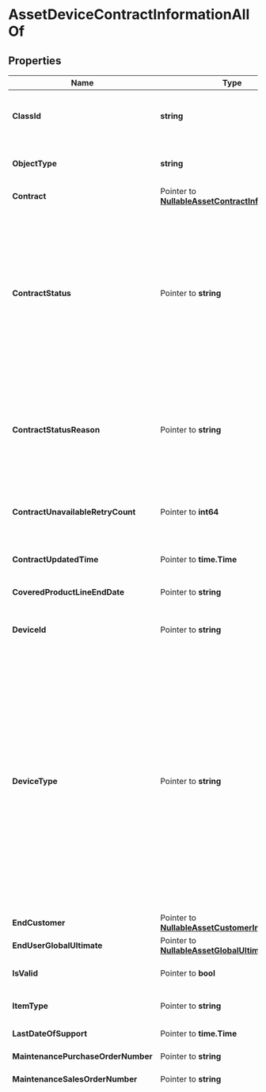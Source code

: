 # AssetDeviceContractInformationAllOf

## Properties

Name | Type | Description | Notes
------------ | ------------- | ------------- | -------------
**ClassId** | **string** | The fully-qualified name of the instantiated, concrete type. This property is used as a discriminator to identify the type of the payload when marshaling and unmarshaling data. | [default to "asset.DeviceContractInformation"]
**ObjectType** | **string** | The fully-qualified name of the instantiated, concrete type. The value should be the same as the &#39;ClassId&#39; property. | [default to "asset.DeviceContractInformation"]
**Contract** | Pointer to [**NullableAssetContractInformation**](AssetContractInformation.md) |  | [optional] 
**ContractStatus** | Pointer to **string** | Calculated contract status that is derived based on the service line status and contract end date. It is different from serviceLineStatus property. serviceLineStatus gives us ACTIVE, OVERDUE, EXPIRED. These are transformed into Active, Expiring Soon and Not Covered. * &#x60;Unknown&#x60; - The device&#39;s contract status cannot be determined. * &#x60;Not Covered&#x60; - The Cisco device does not have a valid support contract. * &#x60;Active&#x60; - The Cisco device is covered under a active support contract. * &#x60;Expiring Soon&#x60; - The contract for this Cisco device is going to expire in the next 30 days. | [optional] [readonly] [default to "Unknown"]
**ContractStatusReason** | Pointer to **string** | Reason for contract status. In case of Not Covered, reason is either Terminated or Expired. * &#x60;&#x60; - There is no reason for the specified contract status. * &#x60;Line Item Expired&#x60; - The Cisco device does not have a valid support contract, it has expired. * &#x60;Line Item Terminated&#x60; - The Cisco device does not have a valid support contract, it has been terminated. | [optional] [readonly] [default to ""]
**ContractUnavailableRetryCount** | Pointer to **int64** | If Contract details doesn&#39;t exists in CCW API response, we will retry couple of times based on threshold value Retry count will track the number of retry happens due to contract details unavailability. | [optional] [readonly] 
**ContractUpdatedTime** | Pointer to **time.Time** | Date and time indicating when the contract data is last fetched from Cisco&#39;s Contract API successfully. | [optional] [readonly] 
**CoveredProductLineEndDate** | Pointer to **string** | End date of the covered product line. The coverage end date is fetched from Cisco SN2INFO API. | [optional] [readonly] 
**DeviceId** | Pointer to **string** | Unique identifier of the Cisco device. This information is used to query Cisco APIx SN2INFO and CCWR databases. | [optional] [readonly] 
**DeviceType** | Pointer to **string** | Type used to classify the device in Cisco Intersight. Currently supported values are Server and FabricInterconnect. This will be expanded to support more types in future. * &#x60;None&#x60; - A default value to catch cases where device type is not correctly detected. * &#x60;CiscoUcsServer&#x60; - A device of type server. It includes Cisco IMC and UCS Managed servers. * &#x60;CiscoUcsFI&#x60; - A device of type Fabric Interconnect. It includes the various types of Cisco Fabric Interconnects supported by Cisco Intersight. * &#x60;CiscoUcsChassis&#x60; - A device of type Chassis. It includes various UCS chassis supported by Cisco Intersight. * &#x60;CiscoNexusSwitch&#x60; - A device of type Nexus switch. It includes various Nexus switches supported by Cisco Intersight. * &#x60;CiscoMDSSwitch&#x60; - A device of type MDS switch. It includes various MDS switches supported by Cisco Intersight. | [optional] [readonly] [default to "None"]
**EndCustomer** | Pointer to [**NullableAssetCustomerInformation**](AssetCustomerInformation.md) |  | [optional] 
**EndUserGlobalUltimate** | Pointer to [**NullableAssetGlobalUltimate**](AssetGlobalUltimate.md) |  | [optional] 
**IsValid** | Pointer to **bool** | Validates if the device is a genuine Cisco device. Validated is done using the Cisco SN2INFO APIs. | [optional] [readonly] 
**ItemType** | Pointer to **string** | Item type of this specific Cisco device. example \&quot;Chassis\&quot;. | [optional] [readonly] 
**LastDateOfSupport** | Pointer to **time.Time** | The last date of hardware support for this device. | [optional] [readonly] 
**MaintenancePurchaseOrderNumber** | Pointer to **string** | Maintenance purchase order number for the Cisco device. | [optional] [readonly] 
**MaintenanceSalesOrderNumber** | Pointer to **string** | Maintenance sales order number for the Cisco device. | [optional] [readonly] 
**PlatformType** | Pointer to **string** | The platform type of the Cisco device. * &#x60;&#x60; - An unrecognized platform type. * &#x60;APIC&#x60; - A Cisco Application Policy Infrastructure Controller (APIC) cluster. * &#x60;CAPIC&#x60; - A Cisco Cloud Application Policy Infrastructure Controller (Cloud APIC) instance. * &#x60;DCNM&#x60; - A Cisco Data Center Network Manager (DCNM) instance. * &#x60;UCSFI&#x60; - A Cisco UCS Fabric Interconnect that is managed by Cisco UCS Manager (UCSM). * &#x60;UCSFIISM&#x60; - A Cisco UCS Fabric Interconnect that is managed by Cisco Intersight. * &#x60;IMC&#x60; - A standalone Cisco UCS rack server (Deprecated). * &#x60;IMCM4&#x60; - A standalone Cisco UCS C-Series or S-Series M4 server. * &#x60;IMCM5&#x60; - A standalone Cisco UCS C-Series or S-Series M5 server. * &#x60;IMCRack&#x60; - A standalone Cisco UCS C-Series or S-Series M6 or newer server. * &#x60;UCSIOM&#x60; - A Cisco UCS Blade Chassis I/O Module (IOM). * &#x60;HX&#x60; - A Cisco HyperFlex (HX) cluster. * &#x60;UCSD&#x60; - A Cisco UCS Director (UCSD) instance. * &#x60;IntersightAppliance&#x60; - A Cisco Intersight Connected Virtual Appliance instance. * &#x60;IntersightAssist&#x60; - A Cisco Intersight Assist instance. * &#x60;PureStorageFlashArray&#x60; - A Pure Storage FlashArray that is managed using Cisco Intersight Assist. Cisco Intersight Workload Optimizer and storage management features are supported on this device. * &#x60;NexusDevice&#x60; - A Cisco Nexus Network Switch that is managed using Cisco Intersight Assist. * &#x60;ACISwitch&#x60; - A Cisco Nexus Network Switch with the embedded Device Connector and is a part of the Cisco ACI fabric. * &#x60;NexusSwitch&#x60; - A standalone Cisco Nexus Network Switch with the embedded Device Connector. * &#x60;MDSSwitch&#x60; - A Cisco MDS Switch that is managed using the embedded Device Connector. * &#x60;MDSDevice&#x60; - A Cisco MDS Switch that is managed using Cisco Intersight Assist. * &#x60;UCSC890&#x60; - A standalone Cisco UCS C890 server managed using Cisco Intersight Assist. * &#x60;RedfishServer&#x60; - A generic target type for servers that support Redfish APIs and is managed using Cisco Intersight Assist. Support is limited to HPE and Dell Servers. * &#x60;NetAppOntap&#x60; - A Netapp ONTAP Storage system that is managed using Cisco Intersight Assist. Cisco Intersight Workload Optimizer features are supported on this device. * &#x60;NetAppActiveIqUnifiedManager&#x60; - A NetApp Active IQ Unified Manager (AIQUM) that is managed using Cisco Intersight Assist. * &#x60;EmcScaleIo&#x60; - An EMC ScaleIO Software Defined Storage system that is managed using Cisco Intersight Assist. Cisco Intersight Workload Optimizer features are supported on this device. * &#x60;EmcVmax&#x60; - An EMC VMAX 2 or 3 series enterprise storage array that is managed using Cisco Intersight Assist. Cisco Intersight Workload Optimizer features are supported on this device. * &#x60;EmcVplex&#x60; - An EMC VPLEX virtual storage system that is managed using Cisco Intersight Assist. Cisco Intersight Workload Optimizer features are supported on this device. * &#x60;EmcXtremIo&#x60; - An EMC XtremIO SSD storage system that is managed using Cisco Intersight Assist. Cisco Intersight Workload Optimizer features are supported on this device. * &#x60;VmwareVcenter&#x60; - A VMware vCenter instance that is managed using Cisco Intersight Assist. Cisco Intersight Workload Optimizer and Virtualization features are supported on this hypervisor. * &#x60;MicrosoftHyperV&#x60; - A Microsoft Hyper-V host that is managed using Cisco Intersight Assist. Optionally, other hosts in the cluster can be discovered through this host. Cisco Intersight Workload Optimizer features are supported on this hypervisor. * &#x60;AppDynamics&#x60; - An AppDynamics controller running in a SaaS or on-prem datacenter. On-prem AppDynamics instance is managed using Cisco Intersight Assist. Cisco Intersight Workload Optimizer features are supported on this controller. * &#x60;Dynatrace&#x60; - A Dynatrace Server instance running in a SaaS or on-prem datacenter. On-prem Dynatrace instance is managed using Cisco Intersight Assist. Cisco Intersight Workload Optimizer features are supported on this server. * &#x60;NewRelic&#x60; - A NewRelic user account. The NewRelic instance monitors the application infrastructure. Cisco Intersight Workload Optimizer features are supported on this server. * &#x60;ServiceNow&#x60; - A cloud-based workflow automation platform that enables enterprise organizations to improve operational efficiencies by streamlining and automating routine work tasks. * &#x60;CloudFoundry&#x60; - An open source cloud platform on which developers can build, deploy, run and scale applications. * &#x60;MicrosoftAzureApplicationInsights&#x60; - A feature of Azure Monitor, is an extensible Application Performance Management service for developers and DevOps professionals to monitor their live applications. * &#x60;OpenStack&#x60; - An OpenStack target manages Virtual Machines, Physical Machines, Datacenters and Virtual Datacenters using different OpenStack services as administrative endpoints. * &#x60;MicrosoftSqlServer&#x60; - A Microsoft SQL database server that is managed using Cisco Intersight Assist. Cisco Intersight Workload Optimizer features are supported on this database. * &#x60;MySqlServer&#x60; - A MySQL database server that is managed using Cisco Intersight Assist. Cisco Intersight Workload Optimizer features are supported on this database. * &#x60;OracleDatabaseServer&#x60; - An Oracle database server that is managed using Cisco Intersight Assist. Cisco Intersight Workload Optimizer features are supported on this database. * &#x60;IBMWebSphereApplicationServer&#x60; - An IBM WebSphere Application server that is managed using Cisco Intersight Assist. Cisco Intersight Workload Optimizer features are supported on this application server. * &#x60;OracleWebLogicServer&#x60; - Oracle WebLogic Server is a unified and extensible platform for developing, deploying and running enterprise applications, such as Java, for on-premises and in the cloud. WebLogic Server offers a robust, mature, and scalable implementation of Java Enterprise Edition (EE) and Jakarta EE. * &#x60;ApacheTomcatServer&#x60; - An Apache Tomcat server that is managed using Cisco Intersight Assist. Cisco Intersight Workload Optimizer features are supported on this server. * &#x60;JavaVirtualMachine&#x60; - A JVM Application with JMX configured that is managed using Cisco Intersight Assist. Cisco Intersight Workload Optimizer features are supported on this application. * &#x60;RedHatJBossApplicationServer&#x60; - JBoss Application Server is an open-source, cross-platform Java application server developed by JBoss, a division of Red Hat Inc. It is an open-source implementation of Java 2 Enterprise Edition (J2EE) that is used for implementing Java applications and other Web-based applications and software. * &#x60;Kubernetes&#x60; - A Kubernetes cluster that runs containerized applications, with Kubernetes Collector installed. Cisco Intersight Workload Optimizer features are supported on Kubernetes cluster. * &#x60;AmazonWebService&#x60; - An Amazon Web Service cloud account.  Cisco Intersight Workload Optimizer and Virtualization features are supported on this cloud. * &#x60;AmazonWebServiceBilling&#x60; - An Amazon Web Service cloud billing account used to retrieve billing information stored in S3 bucket.  Cisco Intersight Workload Optimizer features are supported on this cloud. * &#x60;GoogleCloudPlatform&#x60; - A Google Cloud Platform service account with access to one or more projects.  Cisco Intersight Workload Optimizer features are supported on this cloud. * &#x60;GoogleCloudPlatformBilling&#x60; - A Google Cloud Platform service account used to retrieve billing information from BigQuery.  Cisco Intersight Workload Optimizer features are supported on this cloud. * &#x60;MicrosoftAzureServicePrincipal&#x60; - A Microsoft Azure Service Principal account with access to Azure subscriptions.  Cisco Intersight Workload Optimizer features are supported on this cloud. * &#x60;MicrosoftAzureEnterpriseAgreement&#x60; - A Microsoft Azure Enterprise Agreement enrolment used to retrieve pricing and billing information. Cisco Intersight Workload Optimizer features are supported on this cloud. * &#x60;MicrosoftAzureBilling&#x60; - A Microsoft Azure Service Principal account with access to billing information. Cisco Intersight Workload Optimizer features are supported on this cloud. * &#x60;DellCompellent&#x60; - A Dell EMC SC Series (Compellent) storage system that is managed using Cisco Intersight Assist. Cisco Intersight Workload Optimizer features are supported on this device. * &#x60;HPE3Par&#x60; - A HPE 3PAR StoreServ system that is managed using Cisco Intersight Assist. Cisco Intersight Workload Optimizer features are supported on this device. * &#x60;RedHatEnterpriseVirtualization&#x60; - A Red Hat Enterprise Virtualization Hypervisor system that manages Virtual Machines. * &#x60;NutanixAcropolis&#x60; - A Nutanix Acropolis cluster that is managed using Cisco Intersight Assist. Cisco Intersight Workload Optimizer features are supported on this cluster. * &#x60;HPEOneView&#x60; - A HPE OneView system that is managed using Cisco Intersight Assist. Cisco Intersight Workload Optimizer features are supported on this system. * &#x60;ServiceEngine&#x60; - Cisco Application Services Engine. Cisco Application Services Engine is a platform to deploy and manage applications. * &#x60;HitachiVirtualStoragePlatform&#x60; - A Hitachi Virtual Storage Platform (Hitachi VSP) that is managed using Cisco Intersight Assist. * &#x60;GenericTarget&#x60; - A generic third-party target supported only in Partner Integration Appliance. This target type is used for development purposes and will not be supported in production environment. * &#x60;IMCBlade&#x60; - A Cisco UCS blade server managed by Cisco Intersight. * &#x60;TerraformCloud&#x60; - A Terraform Cloud Business Tier account. * &#x60;TerraformAgent&#x60; - A Terraform Cloud Agent that will be deployed on Cisco Intersight Assist. The agent can be used to plan and apply Terraform runs from a Terraform Cloud workspace. * &#x60;CustomTarget&#x60; - CustomTarget is deprecated.  Use HTTPEndpoint type to claim HTTP endpoints. * &#x60;AnsibleEndpoint&#x60; - An external endpoint that is added as a target  which can be accessed through Ansible in Intersight Cloud Orchestrator automation workflows. * &#x60;HTTPEndpoint&#x60; - An HTTP endpoint that can be accessed in Intersight Orchestrator workflows  directly or using Cisco Intersight Assist.  Authentication Schemes supported are Basic and Bearer Token. * &#x60;SSHEndpoint&#x60; - An SSH endpoint that can be accessed in Intersight Orchestrator workflows using Cisco Intersight Assist. * &#x60;CiscoCatalyst&#x60; - A Cisco Catalyst networking switch device. * &#x60;PowerShellEndpoint&#x60; - A Windows operating system server on which PowerShell scripts can be executed using Cisco Intersight Assist. | [optional] [readonly] [default to ""]
**Product** | Pointer to [**NullableAssetProductInformation**](AssetProductInformation.md) |  | [optional] 
**PurchaseOrderNumber** | Pointer to **string** | Purchase order number for the Cisco device. It is a unique number assigned for every purchase. | [optional] [readonly] 
**ResellerGlobalUltimate** | Pointer to [**NullableAssetGlobalUltimate**](AssetGlobalUltimate.md) |  | [optional] 
**SalesOrderNumber** | Pointer to **string** | Sales order number for the Cisco device. It is a unique number assigned for every sale. | [optional] [readonly] 
**ServiceDescription** | Pointer to **string** | The type of service contract that covers the Cisco device. | [optional] [readonly] 
**ServiceEndDate** | Pointer to **time.Time** | End date for the Cisco service contract that covers this Cisco device. | [optional] [readonly] 
**ServiceLevel** | Pointer to **string** | The type of service contract that covers the Cisco device. | [optional] [readonly] 
**ServiceSku** | Pointer to **string** | The SKU of the service contract that covers the Cisco device. | [optional] [readonly] 
**ServiceStartDate** | Pointer to **time.Time** | Start date for the Cisco service contract that covers this Cisco device. | [optional] [readonly] 
**StateContract** | Pointer to **string** | Internal property used for triggering and tracking actions for contract information. * &#x60;Update&#x60; - Sn2Info/Contract information needs to be updated. * &#x60;OK&#x60; - Sn2Info/Contract information was fetched succcessfuly and updated. * &#x60;Failed&#x60; - Sn2Info/Contract information was not available  or failed while fetching. * &#x60;Retry&#x60; - Sn2Info/Contract information update failed and will be retried later. | [optional] [default to "Update"]
**WarrantyEndDate** | Pointer to **string** | End date for the warranty that covers the Cisco device. | [optional] [readonly] 
**WarrantyType** | Pointer to **string** | Type of warranty that covers the Cisco device. | [optional] [readonly] 
**RegisteredDevice** | Pointer to [**AssetDeviceRegistrationRelationship**](AssetDeviceRegistrationRelationship.md) |  | [optional] 
**Source** | Pointer to [**MoBaseMoRelationship**](MoBaseMoRelationship.md) |  | [optional] 

## Methods

### NewAssetDeviceContractInformationAllOf

`func NewAssetDeviceContractInformationAllOf(classId string, objectType string, ) *AssetDeviceContractInformationAllOf`

NewAssetDeviceContractInformationAllOf instantiates a new AssetDeviceContractInformationAllOf object
This constructor will assign default values to properties that have it defined,
and makes sure properties required by API are set, but the set of arguments
will change when the set of required properties is changed

### NewAssetDeviceContractInformationAllOfWithDefaults

`func NewAssetDeviceContractInformationAllOfWithDefaults() *AssetDeviceContractInformationAllOf`

NewAssetDeviceContractInformationAllOfWithDefaults instantiates a new AssetDeviceContractInformationAllOf object
This constructor will only assign default values to properties that have it defined,
but it doesn't guarantee that properties required by API are set

### GetClassId

`func (o *AssetDeviceContractInformationAllOf) GetClassId() string`

GetClassId returns the ClassId field if non-nil, zero value otherwise.

### GetClassIdOk

`func (o *AssetDeviceContractInformationAllOf) GetClassIdOk() (*string, bool)`

GetClassIdOk returns a tuple with the ClassId field if it's non-nil, zero value otherwise
and a boolean to check if the value has been set.

### SetClassId

`func (o *AssetDeviceContractInformationAllOf) SetClassId(v string)`

SetClassId sets ClassId field to given value.


### GetObjectType

`func (o *AssetDeviceContractInformationAllOf) GetObjectType() string`

GetObjectType returns the ObjectType field if non-nil, zero value otherwise.

### GetObjectTypeOk

`func (o *AssetDeviceContractInformationAllOf) GetObjectTypeOk() (*string, bool)`

GetObjectTypeOk returns a tuple with the ObjectType field if it's non-nil, zero value otherwise
and a boolean to check if the value has been set.

### SetObjectType

`func (o *AssetDeviceContractInformationAllOf) SetObjectType(v string)`

SetObjectType sets ObjectType field to given value.


### GetContract

`func (o *AssetDeviceContractInformationAllOf) GetContract() AssetContractInformation`

GetContract returns the Contract field if non-nil, zero value otherwise.

### GetContractOk

`func (o *AssetDeviceContractInformationAllOf) GetContractOk() (*AssetContractInformation, bool)`

GetContractOk returns a tuple with the Contract field if it's non-nil, zero value otherwise
and a boolean to check if the value has been set.

### SetContract

`func (o *AssetDeviceContractInformationAllOf) SetContract(v AssetContractInformation)`

SetContract sets Contract field to given value.

### HasContract

`func (o *AssetDeviceContractInformationAllOf) HasContract() bool`

HasContract returns a boolean if a field has been set.

### SetContractNil

`func (o *AssetDeviceContractInformationAllOf) SetContractNil(b bool)`

 SetContractNil sets the value for Contract to be an explicit nil

### UnsetContract
`func (o *AssetDeviceContractInformationAllOf) UnsetContract()`

UnsetContract ensures that no value is present for Contract, not even an explicit nil
### GetContractStatus

`func (o *AssetDeviceContractInformationAllOf) GetContractStatus() string`

GetContractStatus returns the ContractStatus field if non-nil, zero value otherwise.

### GetContractStatusOk

`func (o *AssetDeviceContractInformationAllOf) GetContractStatusOk() (*string, bool)`

GetContractStatusOk returns a tuple with the ContractStatus field if it's non-nil, zero value otherwise
and a boolean to check if the value has been set.

### SetContractStatus

`func (o *AssetDeviceContractInformationAllOf) SetContractStatus(v string)`

SetContractStatus sets ContractStatus field to given value.

### HasContractStatus

`func (o *AssetDeviceContractInformationAllOf) HasContractStatus() bool`

HasContractStatus returns a boolean if a field has been set.

### GetContractStatusReason

`func (o *AssetDeviceContractInformationAllOf) GetContractStatusReason() string`

GetContractStatusReason returns the ContractStatusReason field if non-nil, zero value otherwise.

### GetContractStatusReasonOk

`func (o *AssetDeviceContractInformationAllOf) GetContractStatusReasonOk() (*string, bool)`

GetContractStatusReasonOk returns a tuple with the ContractStatusReason field if it's non-nil, zero value otherwise
and a boolean to check if the value has been set.

### SetContractStatusReason

`func (o *AssetDeviceContractInformationAllOf) SetContractStatusReason(v string)`

SetContractStatusReason sets ContractStatusReason field to given value.

### HasContractStatusReason

`func (o *AssetDeviceContractInformationAllOf) HasContractStatusReason() bool`

HasContractStatusReason returns a boolean if a field has been set.

### GetContractUnavailableRetryCount

`func (o *AssetDeviceContractInformationAllOf) GetContractUnavailableRetryCount() int64`

GetContractUnavailableRetryCount returns the ContractUnavailableRetryCount field if non-nil, zero value otherwise.

### GetContractUnavailableRetryCountOk

`func (o *AssetDeviceContractInformationAllOf) GetContractUnavailableRetryCountOk() (*int64, bool)`

GetContractUnavailableRetryCountOk returns a tuple with the ContractUnavailableRetryCount field if it's non-nil, zero value otherwise
and a boolean to check if the value has been set.

### SetContractUnavailableRetryCount

`func (o *AssetDeviceContractInformationAllOf) SetContractUnavailableRetryCount(v int64)`

SetContractUnavailableRetryCount sets ContractUnavailableRetryCount field to given value.

### HasContractUnavailableRetryCount

`func (o *AssetDeviceContractInformationAllOf) HasContractUnavailableRetryCount() bool`

HasContractUnavailableRetryCount returns a boolean if a field has been set.

### GetContractUpdatedTime

`func (o *AssetDeviceContractInformationAllOf) GetContractUpdatedTime() time.Time`

GetContractUpdatedTime returns the ContractUpdatedTime field if non-nil, zero value otherwise.

### GetContractUpdatedTimeOk

`func (o *AssetDeviceContractInformationAllOf) GetContractUpdatedTimeOk() (*time.Time, bool)`

GetContractUpdatedTimeOk returns a tuple with the ContractUpdatedTime field if it's non-nil, zero value otherwise
and a boolean to check if the value has been set.

### SetContractUpdatedTime

`func (o *AssetDeviceContractInformationAllOf) SetContractUpdatedTime(v time.Time)`

SetContractUpdatedTime sets ContractUpdatedTime field to given value.

### HasContractUpdatedTime

`func (o *AssetDeviceContractInformationAllOf) HasContractUpdatedTime() bool`

HasContractUpdatedTime returns a boolean if a field has been set.

### GetCoveredProductLineEndDate

`func (o *AssetDeviceContractInformationAllOf) GetCoveredProductLineEndDate() string`

GetCoveredProductLineEndDate returns the CoveredProductLineEndDate field if non-nil, zero value otherwise.

### GetCoveredProductLineEndDateOk

`func (o *AssetDeviceContractInformationAllOf) GetCoveredProductLineEndDateOk() (*string, bool)`

GetCoveredProductLineEndDateOk returns a tuple with the CoveredProductLineEndDate field if it's non-nil, zero value otherwise
and a boolean to check if the value has been set.

### SetCoveredProductLineEndDate

`func (o *AssetDeviceContractInformationAllOf) SetCoveredProductLineEndDate(v string)`

SetCoveredProductLineEndDate sets CoveredProductLineEndDate field to given value.

### HasCoveredProductLineEndDate

`func (o *AssetDeviceContractInformationAllOf) HasCoveredProductLineEndDate() bool`

HasCoveredProductLineEndDate returns a boolean if a field has been set.

### GetDeviceId

`func (o *AssetDeviceContractInformationAllOf) GetDeviceId() string`

GetDeviceId returns the DeviceId field if non-nil, zero value otherwise.

### GetDeviceIdOk

`func (o *AssetDeviceContractInformationAllOf) GetDeviceIdOk() (*string, bool)`

GetDeviceIdOk returns a tuple with the DeviceId field if it's non-nil, zero value otherwise
and a boolean to check if the value has been set.

### SetDeviceId

`func (o *AssetDeviceContractInformationAllOf) SetDeviceId(v string)`

SetDeviceId sets DeviceId field to given value.

### HasDeviceId

`func (o *AssetDeviceContractInformationAllOf) HasDeviceId() bool`

HasDeviceId returns a boolean if a field has been set.

### GetDeviceType

`func (o *AssetDeviceContractInformationAllOf) GetDeviceType() string`

GetDeviceType returns the DeviceType field if non-nil, zero value otherwise.

### GetDeviceTypeOk

`func (o *AssetDeviceContractInformationAllOf) GetDeviceTypeOk() (*string, bool)`

GetDeviceTypeOk returns a tuple with the DeviceType field if it's non-nil, zero value otherwise
and a boolean to check if the value has been set.

### SetDeviceType

`func (o *AssetDeviceContractInformationAllOf) SetDeviceType(v string)`

SetDeviceType sets DeviceType field to given value.

### HasDeviceType

`func (o *AssetDeviceContractInformationAllOf) HasDeviceType() bool`

HasDeviceType returns a boolean if a field has been set.

### GetEndCustomer

`func (o *AssetDeviceContractInformationAllOf) GetEndCustomer() AssetCustomerInformation`

GetEndCustomer returns the EndCustomer field if non-nil, zero value otherwise.

### GetEndCustomerOk

`func (o *AssetDeviceContractInformationAllOf) GetEndCustomerOk() (*AssetCustomerInformation, bool)`

GetEndCustomerOk returns a tuple with the EndCustomer field if it's non-nil, zero value otherwise
and a boolean to check if the value has been set.

### SetEndCustomer

`func (o *AssetDeviceContractInformationAllOf) SetEndCustomer(v AssetCustomerInformation)`

SetEndCustomer sets EndCustomer field to given value.

### HasEndCustomer

`func (o *AssetDeviceContractInformationAllOf) HasEndCustomer() bool`

HasEndCustomer returns a boolean if a field has been set.

### SetEndCustomerNil

`func (o *AssetDeviceContractInformationAllOf) SetEndCustomerNil(b bool)`

 SetEndCustomerNil sets the value for EndCustomer to be an explicit nil

### UnsetEndCustomer
`func (o *AssetDeviceContractInformationAllOf) UnsetEndCustomer()`

UnsetEndCustomer ensures that no value is present for EndCustomer, not even an explicit nil
### GetEndUserGlobalUltimate

`func (o *AssetDeviceContractInformationAllOf) GetEndUserGlobalUltimate() AssetGlobalUltimate`

GetEndUserGlobalUltimate returns the EndUserGlobalUltimate field if non-nil, zero value otherwise.

### GetEndUserGlobalUltimateOk

`func (o *AssetDeviceContractInformationAllOf) GetEndUserGlobalUltimateOk() (*AssetGlobalUltimate, bool)`

GetEndUserGlobalUltimateOk returns a tuple with the EndUserGlobalUltimate field if it's non-nil, zero value otherwise
and a boolean to check if the value has been set.

### SetEndUserGlobalUltimate

`func (o *AssetDeviceContractInformationAllOf) SetEndUserGlobalUltimate(v AssetGlobalUltimate)`

SetEndUserGlobalUltimate sets EndUserGlobalUltimate field to given value.

### HasEndUserGlobalUltimate

`func (o *AssetDeviceContractInformationAllOf) HasEndUserGlobalUltimate() bool`

HasEndUserGlobalUltimate returns a boolean if a field has been set.

### SetEndUserGlobalUltimateNil

`func (o *AssetDeviceContractInformationAllOf) SetEndUserGlobalUltimateNil(b bool)`

 SetEndUserGlobalUltimateNil sets the value for EndUserGlobalUltimate to be an explicit nil

### UnsetEndUserGlobalUltimate
`func (o *AssetDeviceContractInformationAllOf) UnsetEndUserGlobalUltimate()`

UnsetEndUserGlobalUltimate ensures that no value is present for EndUserGlobalUltimate, not even an explicit nil
### GetIsValid

`func (o *AssetDeviceContractInformationAllOf) GetIsValid() bool`

GetIsValid returns the IsValid field if non-nil, zero value otherwise.

### GetIsValidOk

`func (o *AssetDeviceContractInformationAllOf) GetIsValidOk() (*bool, bool)`

GetIsValidOk returns a tuple with the IsValid field if it's non-nil, zero value otherwise
and a boolean to check if the value has been set.

### SetIsValid

`func (o *AssetDeviceContractInformationAllOf) SetIsValid(v bool)`

SetIsValid sets IsValid field to given value.

### HasIsValid

`func (o *AssetDeviceContractInformationAllOf) HasIsValid() bool`

HasIsValid returns a boolean if a field has been set.

### GetItemType

`func (o *AssetDeviceContractInformationAllOf) GetItemType() string`

GetItemType returns the ItemType field if non-nil, zero value otherwise.

### GetItemTypeOk

`func (o *AssetDeviceContractInformationAllOf) GetItemTypeOk() (*string, bool)`

GetItemTypeOk returns a tuple with the ItemType field if it's non-nil, zero value otherwise
and a boolean to check if the value has been set.

### SetItemType

`func (o *AssetDeviceContractInformationAllOf) SetItemType(v string)`

SetItemType sets ItemType field to given value.

### HasItemType

`func (o *AssetDeviceContractInformationAllOf) HasItemType() bool`

HasItemType returns a boolean if a field has been set.

### GetLastDateOfSupport

`func (o *AssetDeviceContractInformationAllOf) GetLastDateOfSupport() time.Time`

GetLastDateOfSupport returns the LastDateOfSupport field if non-nil, zero value otherwise.

### GetLastDateOfSupportOk

`func (o *AssetDeviceContractInformationAllOf) GetLastDateOfSupportOk() (*time.Time, bool)`

GetLastDateOfSupportOk returns a tuple with the LastDateOfSupport field if it's non-nil, zero value otherwise
and a boolean to check if the value has been set.

### SetLastDateOfSupport

`func (o *AssetDeviceContractInformationAllOf) SetLastDateOfSupport(v time.Time)`

SetLastDateOfSupport sets LastDateOfSupport field to given value.

### HasLastDateOfSupport

`func (o *AssetDeviceContractInformationAllOf) HasLastDateOfSupport() bool`

HasLastDateOfSupport returns a boolean if a field has been set.

### GetMaintenancePurchaseOrderNumber

`func (o *AssetDeviceContractInformationAllOf) GetMaintenancePurchaseOrderNumber() string`

GetMaintenancePurchaseOrderNumber returns the MaintenancePurchaseOrderNumber field if non-nil, zero value otherwise.

### GetMaintenancePurchaseOrderNumberOk

`func (o *AssetDeviceContractInformationAllOf) GetMaintenancePurchaseOrderNumberOk() (*string, bool)`

GetMaintenancePurchaseOrderNumberOk returns a tuple with the MaintenancePurchaseOrderNumber field if it's non-nil, zero value otherwise
and a boolean to check if the value has been set.

### SetMaintenancePurchaseOrderNumber

`func (o *AssetDeviceContractInformationAllOf) SetMaintenancePurchaseOrderNumber(v string)`

SetMaintenancePurchaseOrderNumber sets MaintenancePurchaseOrderNumber field to given value.

### HasMaintenancePurchaseOrderNumber

`func (o *AssetDeviceContractInformationAllOf) HasMaintenancePurchaseOrderNumber() bool`

HasMaintenancePurchaseOrderNumber returns a boolean if a field has been set.

### GetMaintenanceSalesOrderNumber

`func (o *AssetDeviceContractInformationAllOf) GetMaintenanceSalesOrderNumber() string`

GetMaintenanceSalesOrderNumber returns the MaintenanceSalesOrderNumber field if non-nil, zero value otherwise.

### GetMaintenanceSalesOrderNumberOk

`func (o *AssetDeviceContractInformationAllOf) GetMaintenanceSalesOrderNumberOk() (*string, bool)`

GetMaintenanceSalesOrderNumberOk returns a tuple with the MaintenanceSalesOrderNumber field if it's non-nil, zero value otherwise
and a boolean to check if the value has been set.

### SetMaintenanceSalesOrderNumber

`func (o *AssetDeviceContractInformationAllOf) SetMaintenanceSalesOrderNumber(v string)`

SetMaintenanceSalesOrderNumber sets MaintenanceSalesOrderNumber field to given value.

### HasMaintenanceSalesOrderNumber

`func (o *AssetDeviceContractInformationAllOf) HasMaintenanceSalesOrderNumber() bool`

HasMaintenanceSalesOrderNumber returns a boolean if a field has been set.

### GetPlatformType

`func (o *AssetDeviceContractInformationAllOf) GetPlatformType() string`

GetPlatformType returns the PlatformType field if non-nil, zero value otherwise.

### GetPlatformTypeOk

`func (o *AssetDeviceContractInformationAllOf) GetPlatformTypeOk() (*string, bool)`

GetPlatformTypeOk returns a tuple with the PlatformType field if it's non-nil, zero value otherwise
and a boolean to check if the value has been set.

### SetPlatformType

`func (o *AssetDeviceContractInformationAllOf) SetPlatformType(v string)`

SetPlatformType sets PlatformType field to given value.

### HasPlatformType

`func (o *AssetDeviceContractInformationAllOf) HasPlatformType() bool`

HasPlatformType returns a boolean if a field has been set.

### GetProduct

`func (o *AssetDeviceContractInformationAllOf) GetProduct() AssetProductInformation`

GetProduct returns the Product field if non-nil, zero value otherwise.

### GetProductOk

`func (o *AssetDeviceContractInformationAllOf) GetProductOk() (*AssetProductInformation, bool)`

GetProductOk returns a tuple with the Product field if it's non-nil, zero value otherwise
and a boolean to check if the value has been set.

### SetProduct

`func (o *AssetDeviceContractInformationAllOf) SetProduct(v AssetProductInformation)`

SetProduct sets Product field to given value.

### HasProduct

`func (o *AssetDeviceContractInformationAllOf) HasProduct() bool`

HasProduct returns a boolean if a field has been set.

### SetProductNil

`func (o *AssetDeviceContractInformationAllOf) SetProductNil(b bool)`

 SetProductNil sets the value for Product to be an explicit nil

### UnsetProduct
`func (o *AssetDeviceContractInformationAllOf) UnsetProduct()`

UnsetProduct ensures that no value is present for Product, not even an explicit nil
### GetPurchaseOrderNumber

`func (o *AssetDeviceContractInformationAllOf) GetPurchaseOrderNumber() string`

GetPurchaseOrderNumber returns the PurchaseOrderNumber field if non-nil, zero value otherwise.

### GetPurchaseOrderNumberOk

`func (o *AssetDeviceContractInformationAllOf) GetPurchaseOrderNumberOk() (*string, bool)`

GetPurchaseOrderNumberOk returns a tuple with the PurchaseOrderNumber field if it's non-nil, zero value otherwise
and a boolean to check if the value has been set.

### SetPurchaseOrderNumber

`func (o *AssetDeviceContractInformationAllOf) SetPurchaseOrderNumber(v string)`

SetPurchaseOrderNumber sets PurchaseOrderNumber field to given value.

### HasPurchaseOrderNumber

`func (o *AssetDeviceContractInformationAllOf) HasPurchaseOrderNumber() bool`

HasPurchaseOrderNumber returns a boolean if a field has been set.

### GetResellerGlobalUltimate

`func (o *AssetDeviceContractInformationAllOf) GetResellerGlobalUltimate() AssetGlobalUltimate`

GetResellerGlobalUltimate returns the ResellerGlobalUltimate field if non-nil, zero value otherwise.

### GetResellerGlobalUltimateOk

`func (o *AssetDeviceContractInformationAllOf) GetResellerGlobalUltimateOk() (*AssetGlobalUltimate, bool)`

GetResellerGlobalUltimateOk returns a tuple with the ResellerGlobalUltimate field if it's non-nil, zero value otherwise
and a boolean to check if the value has been set.

### SetResellerGlobalUltimate

`func (o *AssetDeviceContractInformationAllOf) SetResellerGlobalUltimate(v AssetGlobalUltimate)`

SetResellerGlobalUltimate sets ResellerGlobalUltimate field to given value.

### HasResellerGlobalUltimate

`func (o *AssetDeviceContractInformationAllOf) HasResellerGlobalUltimate() bool`

HasResellerGlobalUltimate returns a boolean if a field has been set.

### SetResellerGlobalUltimateNil

`func (o *AssetDeviceContractInformationAllOf) SetResellerGlobalUltimateNil(b bool)`

 SetResellerGlobalUltimateNil sets the value for ResellerGlobalUltimate to be an explicit nil

### UnsetResellerGlobalUltimate
`func (o *AssetDeviceContractInformationAllOf) UnsetResellerGlobalUltimate()`

UnsetResellerGlobalUltimate ensures that no value is present for ResellerGlobalUltimate, not even an explicit nil
### GetSalesOrderNumber

`func (o *AssetDeviceContractInformationAllOf) GetSalesOrderNumber() string`

GetSalesOrderNumber returns the SalesOrderNumber field if non-nil, zero value otherwise.

### GetSalesOrderNumberOk

`func (o *AssetDeviceContractInformationAllOf) GetSalesOrderNumberOk() (*string, bool)`

GetSalesOrderNumberOk returns a tuple with the SalesOrderNumber field if it's non-nil, zero value otherwise
and a boolean to check if the value has been set.

### SetSalesOrderNumber

`func (o *AssetDeviceContractInformationAllOf) SetSalesOrderNumber(v string)`

SetSalesOrderNumber sets SalesOrderNumber field to given value.

### HasSalesOrderNumber

`func (o *AssetDeviceContractInformationAllOf) HasSalesOrderNumber() bool`

HasSalesOrderNumber returns a boolean if a field has been set.

### GetServiceDescription

`func (o *AssetDeviceContractInformationAllOf) GetServiceDescription() string`

GetServiceDescription returns the ServiceDescription field if non-nil, zero value otherwise.

### GetServiceDescriptionOk

`func (o *AssetDeviceContractInformationAllOf) GetServiceDescriptionOk() (*string, bool)`

GetServiceDescriptionOk returns a tuple with the ServiceDescription field if it's non-nil, zero value otherwise
and a boolean to check if the value has been set.

### SetServiceDescription

`func (o *AssetDeviceContractInformationAllOf) SetServiceDescription(v string)`

SetServiceDescription sets ServiceDescription field to given value.

### HasServiceDescription

`func (o *AssetDeviceContractInformationAllOf) HasServiceDescription() bool`

HasServiceDescription returns a boolean if a field has been set.

### GetServiceEndDate

`func (o *AssetDeviceContractInformationAllOf) GetServiceEndDate() time.Time`

GetServiceEndDate returns the ServiceEndDate field if non-nil, zero value otherwise.

### GetServiceEndDateOk

`func (o *AssetDeviceContractInformationAllOf) GetServiceEndDateOk() (*time.Time, bool)`

GetServiceEndDateOk returns a tuple with the ServiceEndDate field if it's non-nil, zero value otherwise
and a boolean to check if the value has been set.

### SetServiceEndDate

`func (o *AssetDeviceContractInformationAllOf) SetServiceEndDate(v time.Time)`

SetServiceEndDate sets ServiceEndDate field to given value.

### HasServiceEndDate

`func (o *AssetDeviceContractInformationAllOf) HasServiceEndDate() bool`

HasServiceEndDate returns a boolean if a field has been set.

### GetServiceLevel

`func (o *AssetDeviceContractInformationAllOf) GetServiceLevel() string`

GetServiceLevel returns the ServiceLevel field if non-nil, zero value otherwise.

### GetServiceLevelOk

`func (o *AssetDeviceContractInformationAllOf) GetServiceLevelOk() (*string, bool)`

GetServiceLevelOk returns a tuple with the ServiceLevel field if it's non-nil, zero value otherwise
and a boolean to check if the value has been set.

### SetServiceLevel

`func (o *AssetDeviceContractInformationAllOf) SetServiceLevel(v string)`

SetServiceLevel sets ServiceLevel field to given value.

### HasServiceLevel

`func (o *AssetDeviceContractInformationAllOf) HasServiceLevel() bool`

HasServiceLevel returns a boolean if a field has been set.

### GetServiceSku

`func (o *AssetDeviceContractInformationAllOf) GetServiceSku() string`

GetServiceSku returns the ServiceSku field if non-nil, zero value otherwise.

### GetServiceSkuOk

`func (o *AssetDeviceContractInformationAllOf) GetServiceSkuOk() (*string, bool)`

GetServiceSkuOk returns a tuple with the ServiceSku field if it's non-nil, zero value otherwise
and a boolean to check if the value has been set.

### SetServiceSku

`func (o *AssetDeviceContractInformationAllOf) SetServiceSku(v string)`

SetServiceSku sets ServiceSku field to given value.

### HasServiceSku

`func (o *AssetDeviceContractInformationAllOf) HasServiceSku() bool`

HasServiceSku returns a boolean if a field has been set.

### GetServiceStartDate

`func (o *AssetDeviceContractInformationAllOf) GetServiceStartDate() time.Time`

GetServiceStartDate returns the ServiceStartDate field if non-nil, zero value otherwise.

### GetServiceStartDateOk

`func (o *AssetDeviceContractInformationAllOf) GetServiceStartDateOk() (*time.Time, bool)`

GetServiceStartDateOk returns a tuple with the ServiceStartDate field if it's non-nil, zero value otherwise
and a boolean to check if the value has been set.

### SetServiceStartDate

`func (o *AssetDeviceContractInformationAllOf) SetServiceStartDate(v time.Time)`

SetServiceStartDate sets ServiceStartDate field to given value.

### HasServiceStartDate

`func (o *AssetDeviceContractInformationAllOf) HasServiceStartDate() bool`

HasServiceStartDate returns a boolean if a field has been set.

### GetStateContract

`func (o *AssetDeviceContractInformationAllOf) GetStateContract() string`

GetStateContract returns the StateContract field if non-nil, zero value otherwise.

### GetStateContractOk

`func (o *AssetDeviceContractInformationAllOf) GetStateContractOk() (*string, bool)`

GetStateContractOk returns a tuple with the StateContract field if it's non-nil, zero value otherwise
and a boolean to check if the value has been set.

### SetStateContract

`func (o *AssetDeviceContractInformationAllOf) SetStateContract(v string)`

SetStateContract sets StateContract field to given value.

### HasStateContract

`func (o *AssetDeviceContractInformationAllOf) HasStateContract() bool`

HasStateContract returns a boolean if a field has been set.

### GetWarrantyEndDate

`func (o *AssetDeviceContractInformationAllOf) GetWarrantyEndDate() string`

GetWarrantyEndDate returns the WarrantyEndDate field if non-nil, zero value otherwise.

### GetWarrantyEndDateOk

`func (o *AssetDeviceContractInformationAllOf) GetWarrantyEndDateOk() (*string, bool)`

GetWarrantyEndDateOk returns a tuple with the WarrantyEndDate field if it's non-nil, zero value otherwise
and a boolean to check if the value has been set.

### SetWarrantyEndDate

`func (o *AssetDeviceContractInformationAllOf) SetWarrantyEndDate(v string)`

SetWarrantyEndDate sets WarrantyEndDate field to given value.

### HasWarrantyEndDate

`func (o *AssetDeviceContractInformationAllOf) HasWarrantyEndDate() bool`

HasWarrantyEndDate returns a boolean if a field has been set.

### GetWarrantyType

`func (o *AssetDeviceContractInformationAllOf) GetWarrantyType() string`

GetWarrantyType returns the WarrantyType field if non-nil, zero value otherwise.

### GetWarrantyTypeOk

`func (o *AssetDeviceContractInformationAllOf) GetWarrantyTypeOk() (*string, bool)`

GetWarrantyTypeOk returns a tuple with the WarrantyType field if it's non-nil, zero value otherwise
and a boolean to check if the value has been set.

### SetWarrantyType

`func (o *AssetDeviceContractInformationAllOf) SetWarrantyType(v string)`

SetWarrantyType sets WarrantyType field to given value.

### HasWarrantyType

`func (o *AssetDeviceContractInformationAllOf) HasWarrantyType() bool`

HasWarrantyType returns a boolean if a field has been set.

### GetRegisteredDevice

`func (o *AssetDeviceContractInformationAllOf) GetRegisteredDevice() AssetDeviceRegistrationRelationship`

GetRegisteredDevice returns the RegisteredDevice field if non-nil, zero value otherwise.

### GetRegisteredDeviceOk

`func (o *AssetDeviceContractInformationAllOf) GetRegisteredDeviceOk() (*AssetDeviceRegistrationRelationship, bool)`

GetRegisteredDeviceOk returns a tuple with the RegisteredDevice field if it's non-nil, zero value otherwise
and a boolean to check if the value has been set.

### SetRegisteredDevice

`func (o *AssetDeviceContractInformationAllOf) SetRegisteredDevice(v AssetDeviceRegistrationRelationship)`

SetRegisteredDevice sets RegisteredDevice field to given value.

### HasRegisteredDevice

`func (o *AssetDeviceContractInformationAllOf) HasRegisteredDevice() bool`

HasRegisteredDevice returns a boolean if a field has been set.

### GetSource

`func (o *AssetDeviceContractInformationAllOf) GetSource() MoBaseMoRelationship`

GetSource returns the Source field if non-nil, zero value otherwise.

### GetSourceOk

`func (o *AssetDeviceContractInformationAllOf) GetSourceOk() (*MoBaseMoRelationship, bool)`

GetSourceOk returns a tuple with the Source field if it's non-nil, zero value otherwise
and a boolean to check if the value has been set.

### SetSource

`func (o *AssetDeviceContractInformationAllOf) SetSource(v MoBaseMoRelationship)`

SetSource sets Source field to given value.

### HasSource

`func (o *AssetDeviceContractInformationAllOf) HasSource() bool`

HasSource returns a boolean if a field has been set.


[[Back to Model list]](../README.md#documentation-for-models) [[Back to API list]](../README.md#documentation-for-api-endpoints) [[Back to README]](../README.md)


